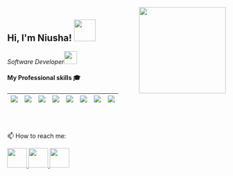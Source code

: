 <img align='right' src='https://camo.githubusercontent.com/1dffb6a6ad27bc1d0ae25d7e699f69aab8f5352f241770daf62efc1b436c70df/68747470733a2f2f6d656469612e67697068792e636f6d2f6d656469612f6965796c397a6d436a4f3462347436716f592f67697068792e676966' width='200"'>

<h2> Hi, I'm Niusha! <img src="https://media.giphy.com/media/mGcNjsfWAjY5AEZNw6/giphy.gif" width="50"></h2>


<p>
  <em>
    Software Developer<img src="https://media.giphy.com/media/WUlplcMpOCEmTGBtBW/giphy.gif" width="30">
    </br>
  </em>
</p>


#### My Professional skills 🎓

|![](https://img.shields.io/badge/php-%23777BB4.svg?plastic&logo=php&logoColor=white&labelColor=grey)|![](https://img.shields.io/badge/react-%230769AD.svg?plastic&logo=react&logoColor=white&labelColor=informational)|![](https://img.shields.io/badge/docker-%2335495e.svg?plastic&logo=docker&logoColor=white&labelColor=%234FC08D)|![](https://img.shields.io/badge/laravel-%23FF2D20.svg?plastic&logo=laravel&logoColor=white&labelColor=inactive)|![](https://img.shields.io/badge/bootstrap-%23563D7C.svg?plastic&logo=bootstrap&logoColor=white)|![](https://img.shields.io/badge/jquery-%230769AD.svg?plastic&logo=jquery&logoColor=white&labelColor=9cf)|![](https://img.shields.io/badge/linux-%2335495e.svg?plastic&logo=linux&logoColor=white&labelColor=yellow)|![](https://img.shields.io/badge/node.js-%2335495e.svg?plastic&logo=node.js&logoColor=white&labelColor=inactive&color=%#247F3D)
|---|---|---|---|---|---|---|---|

<br />
<br />

📫 How to reach me:


<a href="https://www.linkedin.com/in/niusha-yousefi-90b495173" target="_blank">
  <img src="https://img.icons8.com/fluent/48/000000/linkedin.png" width="45" height="45" />
 </a>

 <a href="https://www.instagram.com/niusha_yousefi/" target="_blank">
  <img src="https://img.icons8.com/cute-clipart/64/000000/instagram-new.png" width="45" height="45"/>
 </a>
 
 <a href="https://mail.google.com/mail/u/0/?fs=1&to=niushayousefi73@gmail.com&tf=cm" target="_blank">
   <img src="https://static.wikia.nocookie.net/google/images/7/72/Logo-gmail.png/revision/latest?cb=20201214214241" width="45" height="45"/>
 </a>

<br />
<br />


